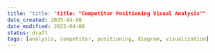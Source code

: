 ```yaml
---
title: "title: "title: "Competitor Positioning Visual Analysis""
date_created: 2025-04-08
date_modified: 2025-04-08
status: draft
tags: [analysis, competitor, positioning, diagram, visualization]
---
```



